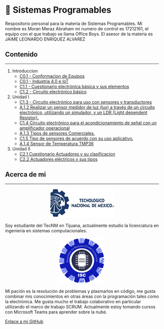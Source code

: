 # :book: Sistemas Programables

Respositorio personal para la materia de Sistemas Programables.
Mi nombre es Moran Meraz Abraham mi numero de control es 17212161, el equipo con el que trabajo se llama Office Boys.
El asesor de la materia es JAIME LEONARDO ENRIQUEZ ALVAREZ

## Contenido

___

1. Introduccion
    - [C0.1 - Conformacion de Equipos](blog/C0.1_MoranMerazAbraham_3.md)
    - [C0.1 - Industria 4.0 e IoT](blog/C0.2_MoranMerazAbraham_3.md)
    - [C1.1 - Cuestionario electrónica básica y sus elementos](blog/C1.1_MoranMerazAbraham_3.md)
    - [C1.2 - Circuito electrónico básico](blog/C1.2_MoranMerazAbraham_3.md)
2. Unidad I
    - [C1.3 - Circuito electrónico para uso con sensores y transductores](blog/C1.3_MoranMerazAbraham_3.md)
    - [A.1.2 Realizar un sensor medidor de luz (lux) a través de un circuito electrónico, utilizando un simulador, y un LDR (Light dependent Resistor).](blog/A1.2_MoranMerazAbraham_OfficeBoys.md)
    - [C1.4 Circuito electrónico para el acondicionamiento de señal con un amplificador operacional ](blog/C1.4_MoranMerazAbraham_OfficeBoys.md)
    - [A.1.3 Tipos de sensores Comerciales.](blog/A1.3_MoranMerazAbraham_OfficeBoys.md)
    - [C1.5 Tipo de sensores de acuerdo con su uso aplicativo.](blog/C1.5_MoranMerazAbraham_OfficeBoys.md)
    - [A.1.4 Sensor de Temperatura TMP36](blog/A1.4_MoranMerazAbraham_OfficeBoys.md)
3. Unidad II
    - [C2.1 Cuestionario Actuadores y su clasificacion](blog/C2.1_MoranMerazAbraham_OfficeBoys.md)
    - [C2.2 Actuadores eléctricos y sus tipos](blog/C2.2_MoranMerazAbraham_OfficeBoys.md)

## Acerca de mi

___
<p align="center"> 
    <img alt="Logo TecNM" src="/img/pleca_tecnm.jpg">    
</p>
Soy estudiante del TecNM en Tijuana, actualmente estudio la licenciatura en ingeniería en sistemas computacionales.
<p align="center"> 
    <img alt="Logo ISC" src="/img/Carrera.png" width=150 height=150>    
</p>
Mi pación es la resolución de problemas y plasmarlos en código, me gusta combinar mis conocimientos en otras áreas con la programación tales como la electrónica.
Me gusta mucho el trabajo colaborativo en particular utilizando el marco de trabajo SCRUM.
Actualmente estoy tomando cursos con Microsoft Teams para aprender sobre la nube.

[Enlace a mi GitHub](https://github.com/Abr06/Sistemas_Prog.git)